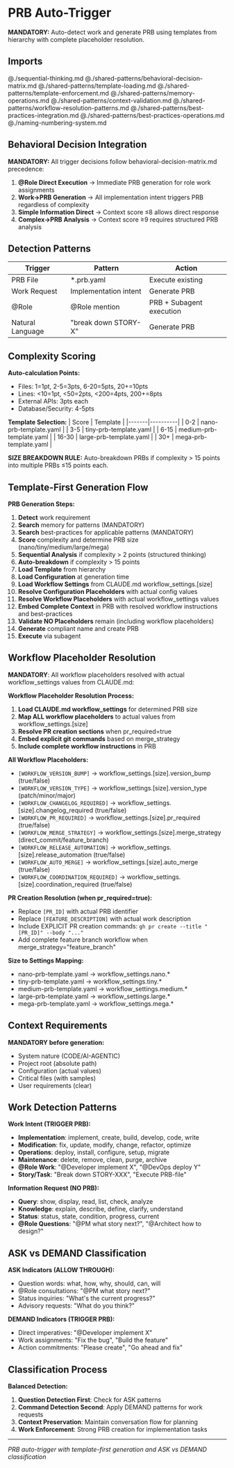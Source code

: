 # PRB Auto-Trigger

**MANDATORY:** Auto-detect work and generate PRB using templates from hierarchy with complete placeholder resolution.

## Imports
@./sequential-thinking.md
@./shared-patterns/behavioral-decision-matrix.md
@./shared-patterns/template-loading.md
@./shared-patterns/template-enforcement.md
@./shared-patterns/memory-operations.md
@./shared-patterns/context-validation.md
@./shared-patterns/workflow-resolution-patterns.md
@./shared-patterns/best-practices-integration.md
@./shared-patterns/best-practices-operations.md
@./naming-numbering-system.md

## Behavioral Decision Integration

**MANDATORY:** All trigger decisions follow behavioral-decision-matrix.md precedence:
1. **@Role Direct Execution** → Immediate PRB generation for role work assignments
2. **Work→PRB Generation** → All implementation intent triggers PRB regardless of complexity
3. **Simple Information Direct** → Context score ≤8 allows direct response
4. **Complex→PRB Analysis** → Context score ≥9 requires structured PRB analysis

## Detection Patterns

| Trigger | Pattern | Action |
|---------|---------|--------|
| PRB File | *.prb.yaml | Execute existing |
| Work Request | Implementation intent | Generate PRB |
| @Role | @Role mention | PRB + Subagent execution |
| Natural Language | "break down STORY-X" | Generate PRB |

## Complexity Scoring

**Auto-calculation Points:**
- Files: 1=1pt, 2-5=3pts, 6-20=5pts, 20+=10pts
- Lines: <10=1pt, <50=2pts, <200=4pts, 200+=8pts
- External APIs: 3pts each
- Database/Security: 4-5pts

**Template Selection:**
| Score | Template |
|-------|----------|
| 0-2 | nano-prb-template.yaml |
| 3-5 | tiny-prb-template.yaml |
| 6-15 | medium-prb-template.yaml |
| 16-30 | large-prb-template.yaml |
| 30+ | mega-prb-template.yaml |

**SIZE BREAKDOWN RULE:** Auto-breakdown PRBs if complexity > 15 points into multiple PRBs ≤15 points each.

## Template-First Generation Flow

**PRB Generation Steps:**
1. **Detect** work requirement
2. **Search** memory for patterns (MANDATORY)
3. **Search** best-practices for applicable patterns (MANDATORY)
4. **Score** complexity and determine PRB size (nano/tiny/medium/large/mega)
5. **Sequential Analysis** if complexity > 2 points (structured thinking)
6. **Auto-breakdown** if complexity > 15 points
7. **Load Template** from hierarchy
8. **Load Configuration** at generation time
9. **Load Workflow Settings** from CLAUDE.md workflow_settings.[size]
10. **Resolve Configuration Placeholders** with actual config values
11. **Resolve Workflow Placeholders** with actual workflow_settings values
12. **Embed Complete Context** in PRB with resolved workflow instructions and best-practices
13. **Validate NO Placeholders** remain (including workflow placeholders)
14. **Generate** compliant name and create PRB
15. **Execute** via subagent

## Workflow Placeholder Resolution

**MANDATORY**: All workflow placeholders resolved with actual workflow_settings values from CLAUDE.md:

**Workflow Placeholder Resolution Process:**
1. **Load CLAUDE.md workflow_settings** for determined PRB size
2. **Map ALL workflow placeholders** to actual values from workflow_settings.[size]
3. **Resolve PR creation sections** when pr_required=true
4. **Embed explicit git commands** based on merge_strategy
5. **Include complete workflow instructions** in PRB

**All Workflow Placeholders:**
- `[WORKFLOW_VERSION_BUMP]` → workflow_settings.[size].version_bump (true/false)
- `[WORKFLOW_VERSION_TYPE]` → workflow_settings.[size].version_type (patch/minor/major)
- `[WORKFLOW_CHANGELOG_REQUIRED]` → workflow_settings.[size].changelog_required (true/false)
- `[WORKFLOW_PR_REQUIRED]` → workflow_settings.[size].pr_required (true/false)
- `[WORKFLOW_MERGE_STRATEGY]` → workflow_settings.[size].merge_strategy (direct_commit/feature_branch)
- `[WORKFLOW_RELEASE_AUTOMATION]` → workflow_settings.[size].release_automation (true/false)
- `[WORKFLOW_AUTO_MERGE]` → workflow_settings.[size].auto_merge (true/false)
- `[WORKFLOW_COORDINATION_REQUIRED]` → workflow_settings.[size].coordination_required (true/false)

**PR Creation Resolution (when pr_required=true):**
- Replace `[PR_ID]` with actual PRB identifier
- Replace `[FEATURE_DESCRIPTION]` with actual work description
- Include EXPLICIT PR creation commands: `gh pr create --title "[PR_ID]" --body "..."`
- Add complete feature branch workflow when merge_strategy="feature_branch"

**Size to Settings Mapping:**
- nano-prb-template.yaml → workflow_settings.nano.*
- tiny-prb-template.yaml → workflow_settings.tiny.*
- medium-prb-template.yaml → workflow_settings.medium.*
- large-prb-template.yaml → workflow_settings.large.*
- mega-prb-template.yaml → workflow_settings.mega.*

## Context Requirements

**MANDATORY before generation:**
- System nature (CODE/AI-AGENTIC)
- Project root (absolute path)
- Configuration (actual values)
- Critical files (with samples)
- User requirements (clear)

## Work Detection Patterns

**Work Intent (TRIGGER PRB):**
- **Implementation**: implement, create, build, develop, code, write
- **Modification**: fix, update, modify, change, refactor, optimize
- **Operations**: deploy, install, configure, setup, migrate
- **Maintenance**: delete, remove, clean, purge, archive
- **@Role Work**: "@Developer implement X", "@DevOps deploy Y"
- **Story/Task**: "Break down STORY-XXX", "Execute PRB-file"

**Information Request (NO PRB):**
- **Query**: show, display, read, list, check, analyze
- **Knowledge**: explain, describe, define, clarify, understand
- **Status**: status, state, condition, progress, current
- **@Role Questions**: "@PM what story next?", "@Architect how to design?"

## ASK vs DEMAND Classification

**ASK Indicators (ALLOW THROUGH):**
- Question words: what, how, why, should, can, will
- @Role consultations: "@PM what story next?"
- Status inquiries: "What's the current progress?"
- Advisory requests: "What do you think?"

**DEMAND Indicators (TRIGGER PRB):**
- Direct imperatives: "@Developer implement X"
- Work assignments: "Fix the bug", "Build the feature"
- Action commitments: "Please create", "Go ahead and fix"

## Classification Process

**Balanced Detection:**
1. **Question Detection First**: Check for ASK patterns
2. **Command Detection Second**: Apply DEMAND patterns for work requests
3. **Context Preservation**: Maintain conversation flow for planning
4. **Work Enforcement**: Strong PRB creation for implementation tasks

---
*PRB auto-trigger with template-first generation and ASK vs DEMAND classification*